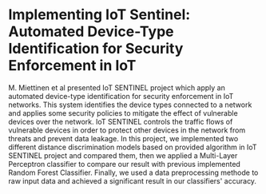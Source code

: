 # Implementing IoT Sentinel: Automated Device-Type Identification for Security Enforcement in IoT

M. Miettinen et al presented IoT SENTINEL project which apply an automated device-type identification for security enforcement in IoT networks. This system identifies the device types connected to a network and applies some security policies to mitigate the effect of vulnerable devices over the network. IoT SENTINEL controls the traffic flows of vulnerable devices in order to protect other devices in the network from threats and prevent data leakage. In this project, we implemented two different distance discrimination models based on provided algorithm in IoT SENTINEL project and compared them, then we applied a Multi-Layer Perceptron classifier to compare our result with previous implemented Random Forest Classifier. Finally, we used a data preprocessing methode to raw input data and achieved a significant result in our classifiers' accuracy. 
